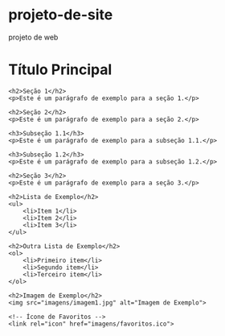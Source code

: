 # projeto-de-site
projeto de web
<!DOCTYPE html>
<html>
<head>
    <title>Exemplo Completo</title>
</head>
<body>
    <h1>Título Principal</h1>
    
    <h2>Seção 1</h2>
    <p>Este é um parágrafo de exemplo para a seção 1.</p>
    
    <h2>Seção 2</h2>
    <p>Este é um parágrafo de exemplo para a seção 2.</p>
    
    <h3>Subseção 1.1</h3>
    <p>Este é um parágrafo de exemplo para a subseção 1.1.</p>
    
    <h3>Subseção 1.2</h3>
    <p>Este é um parágrafo de exemplo para a subseção 1.2.</p>
    
    <h2>Seção 3</h2>
    <p>Este é um parágrafo de exemplo para a seção 3.</p>
    
    <h2>Lista de Exemplo</h2>
    <ul>
        <li>Item 1</li>
        <li>Item 2</li>
        <li>Item 3</li>
    </ul>
    
    <h2>Outra Lista de Exemplo</h2>
    <ol>
        <li>Primeiro item</li>
        <li>Segundo item</li>
        <li>Terceiro item</li>
    </ol>
    
    <h2>Imagem de Exemplo</h2>
    <img src="imagens/imagem1.jpg" alt="Imagem de Exemplo">
    
    <!-- Ícone de Favoritos -->
    <link rel="icon" href="imagens/favoritos.ico">
</body>
</html>
